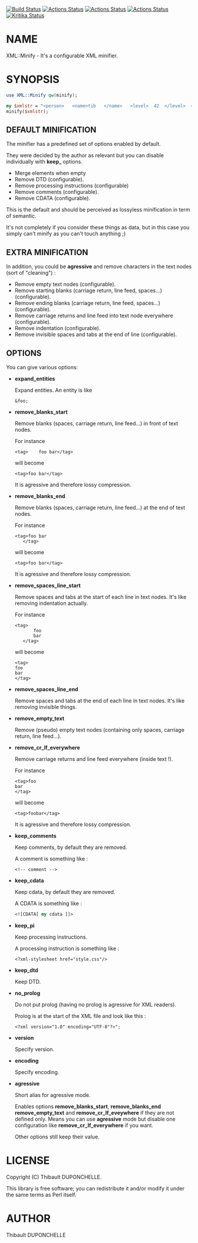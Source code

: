 [![Build Status](https://travis-ci.org/thibaultduponchelle/XML-Minify.svg?branch=master)](https://travis-ci.org/thibaultduponchelle/XML-Minify) [![Actions Status](https://github.com/thibaultduponchelle/XML-Minify/workflows/linux/badge.svg)](https://github.com/thibaultduponchelle/XML-Minify/actions) [![Actions Status](https://github.com/thibaultduponchelle/XML-Minify/workflows/macos/badge.svg)](https://github.com/thibaultduponchelle/XML-Minify/actions) [![Actions Status](https://github.com/thibaultduponchelle/XML-Minify/workflows/windows/badge.svg)](https://github.com/thibaultduponchelle/XML-Minify/actions) [![Kritika Status](https://kritika.io/users/thibaultduponchelle/repos/thibaultduponchelle+XML-Minify/heads/master/status.svg)](https://kritika.io/users/thibaultduponchelle/repos/thibaultduponchelle+XML-Minify)
# NAME

XML::Minify - It's a configurable XML minifier.

# SYNOPSIS

```perl
use XML::Minify qw(minify);

my $xmlstr = "<person>   <name>tib   </name>   <level>  42  </level>  </person>";
minify($xmlstr);
```

## DEFAULT MINIFICATION

The minifier has a predefined set of options enabled by default. 

They were decided by the author as relevant but you can disable individually with **keep\_** options.

- Merge elements when empty
- Remove DTD (configurable).
- Remove processing instructions (configurable)
- Remove comments (configurable).
- Remove CDATA (configurable).

This is the default and should be perceived as lossyless minification in term of semantic. 

It's not completely if you consider these things as data, but in this case you simply can't minify as you can't touch anything ;)

## EXTRA MINIFICATION

In addition, you could be **agressive** and remove characters in the text nodes (sort of "cleaning") : 

- Remove empty text nodes (configurable).
- Remove starting blanks (carriage return, line feed, spaces...) (configurable).
- Remove ending blanks (carriage return, line feed, spaces...) (configurable).
- Remove carriage returns and line feed into text node everywhere (configurable).
- Remove indentation (configurable).
- Remove invisible spaces and tabs at the end of line (configurable).

## OPTIONS

You can give various options:

- **expand\_entities**

    Expand entities. An entity is like 

    ```
    &foo; 
    ```

- **remove\_blanks\_start**

    Remove blanks (spaces, carriage return, line feed...) in front of text nodes. 

    For instance 

    ```
    <tag>    foo bar</tag> 
    ```

    will become 

    ```
    <tag>foo bar</tag>
    ```

    It is agressive and therefore lossy compression.

- **remove\_blanks\_end**

    Remove blanks (spaces, carriage return, line feed...) at the end of text nodes. 

    For instance 

    ```
    <tag>foo bar    
       </tag> 
    ```

    will become 

    ```
    <tag>foo bar</tag>
    ```

    It is agressive and therefore lossy compression.

- **remove\_spaces\_line\_start**

    Remove spaces and tabs at the start of each line in text nodes. 
    It's like removing indentation actually.

    For instance 

    ```
    <tag>
           foo 
           bar    
       </tag> 
    ```

    will become 

    ```
    <tag>
    foo 
    bar
    </tag>
    ```

- **remove\_spaces\_line\_end**

    Remove spaces and tabs at the end of each line in text nodes.
    It's like removing invisible things.

- **remove\_empty\_text**

    Remove (pseudo) empty text nodes (containing only spaces, carriage return, line feed...). 

- **remove\_cr\_lf\_everywhere**

    Remove carriage returns and line feed everywhere (inside text !). 

    For instance 

    ```
    <tag>foo
    bar
    </tag> 
    ```

    will become 

    ```
    <tag>foobar</tag>
    ```

    It is agressive and therefore lossy compression.

- **keep\_comments**

    Keep comments, by default they are removed. 

    A comment is something like :

    ```
    <!-- comment -->
    ```

- **keep\_cdata**

    Keep cdata, by default they are removed. 

    A CDATA is something like : 

    ```perl
    <![CDATA[ my cdata ]]>
    ```

- **keep\_pi**

    Keep processing instructions. 

    A processing instruction is something like :

    ```
    <?xml-stylesheet href="style.css"/>
    ```

- **keep\_dtd**

    Keep DTD.

- **no\_prolog**

    Do not put prolog (having no prolog is agressive for XML readers).

    Prolog is at the start of the XML file and look like this :

    ```
    <?xml version="1.0" encoding="UTF-8"?>";
    ```

- **version**

    Specify version.

- **encoding**

    Specify encoding.

- **agressive**

    Short alias for agressive mode. 

    Enables options **remove\_blanks\_start**, **remove\_blanks\_end** **remove\_empty\_text** and **remove\_cr\_lf\_eveywhere** if they are not defined only. Means you can use **agressive** mode but disable one configuration like **remove\_cr\_lf\_everywhere** if you want.

    Other options still keep their value.

# LICENSE

Copyright (C) Thibault DUPONCHELLE.

This library is free software; you can redistribute it and/or modify
it under the same terms as Perl itself.

# AUTHOR

Thibault DUPONCHELLE

